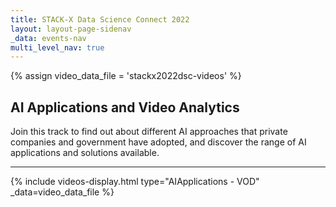 ```yaml
---
title: STACK-X Data Science Connect 2022
layout: layout-page-sidenav
_data: events-nav
multi_level_nav: true
---
```

{% assign video_data_file = 'stackx2022dsc-videos' %}

## AI Applications and Video Analytics

Join this track to find out about different AI approaches that private companies and government have adopted, and discover the range of AI applications and solutions available.

<hr />

{% include videos-display.html type="AIApplications - VOD" _data=video_data_file %}